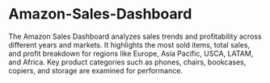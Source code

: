 # Amazon-Sales-Dashboard
The Amazon Sales Dashboard analyzes sales trends and profitability across different years and markets. It highlights the most sold items, total sales, and profit breakdown for regions like Europe, Asia Pacific, USCA, LATAM, and Africa. Key product categories such as phones, chairs, bookcases, copiers, and storage are examined for performance. 
